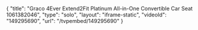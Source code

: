 {
    "title": "Graco 4Ever Extend2Fit Platinum All-in-One Convertible Car Seat 1061382046",
    "type": "solo",
    "layout": "iframe-static",
    "videoId": "149295690",
    "url": "\/tvpembed\/149295690"
}
